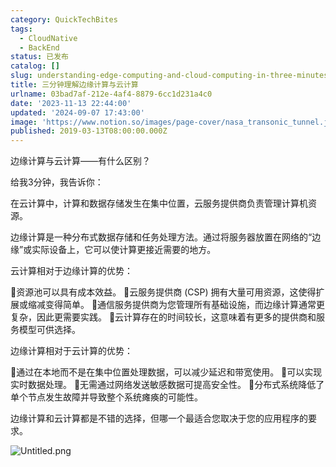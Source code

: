 ```yaml
---
category: QuickTechBites
tags:
  - CloudNative
  - BackEnd
status: 已发布
catalog: []
slug: understanding-edge-computing-and-cloud-computing-in-three-minutes
title: 三分钟理解边缘计算与云计算
urlname: 03bad7af-212e-4af4-8879-6cc1d231a4c0
date: '2023-11-13 22:44:00'
updated: '2024-09-07 17:43:00'
image: 'https://www.notion.so/images/page-cover/nasa_transonic_tunnel.jpg'
published: 2019-03-13T08:00:00.000Z
---
```


边缘计算与云计算——有什么区别？


给我3分钟，我告诉你：


在云计算中，计算和数据存储发生在集中位置，云服务提供商负责管理计算机资源。


边缘计算是一种分布式数据存储和任务处理方法。通过将服务器放置在网络的“边缘”或实际设备上，它可以使计算更接近需要的地方。


云计算相对于边缘计算的优势：


🔹资源池可以具有成本效益。
🔹云服务提供商 (CSP) 拥有大量可用资源，这使得扩展或缩减变得简单。
🔹通信服务提供商为您管理所有基础设施，而边缘计算通常更复杂，因此更需要实践。
🔹云计算存在的时间较长，这意味着有更多的提供商和服务模型可供选择。


边缘计算相对于云计算的优势：


🔸通过在本地而不是在集中位置处理数据，可以减少延迟和带宽使用。
🔸可以实现实时数据处理。
🔸无需通过网络发送敏感数据可提高安全性。
🔸分布式系统降低了单个节点发生故障并导致整个系统瘫痪的可能性。


边缘计算和云计算都是不错的选择，但哪一个最适合您取决于您的应用程序的要求。


![Untitled.png](https://prod-files-secure.s3.us-west-2.amazonaws.com/5d24fe63-e567-4804-86f9-9fdc62e13082/13581d9b-f241-4af1-9995-cb87504adaf1/Untitled.png?X-Amz-Algorithm=AWS4-HMAC-SHA256&X-Amz-Content-Sha256=UNSIGNED-PAYLOAD&X-Amz-Credential=ASIAZI2LB4667K3P6YHO%2F20250208%2Fus-west-2%2Fs3%2Faws4_request&X-Amz-Date=20250208T053449Z&X-Amz-Expires=3600&X-Amz-Security-Token=IQoJb3JpZ2luX2VjEG4aCXVzLXdlc3QtMiJHMEUCIQC%2BoYI04CLtLwblrh2lHHw9N3HXL%2FL7VQyGzPwTAAhUOQIgbXaNSl36hLjHDYZbniCwXvNTYGx0daR1d7jwYyFmu7UqiAQIhv%2F%2F%2F%2F%2F%2F%2F%2F%2F%2FARAAGgw2Mzc0MjMxODM4MDUiDGBvx1QS383YM2BW6SrcA5A3DzQQpqccUOtBa6ermknXoQcK5P14BJavE2BcFhJyesAr3lSVEv%2FlfzWELRnR4DNuwe67PlPiQJhPMgLBUv2Hj6x2XSFd%2BRJqe3nUsn3qkXA64gBvQyPtQgslnlFH2ztvEkZBYUTi7JFffhA9%2F%2BkHnz9XQD6phTYbCaxF3DciBtx%2FhLFOOI1G0qV4RD6%2BISu%2B8oKkPXRiRIv%2BIadq0uOIupsTGZV988yBXrDkKzHqWQSjEc4GK7F1x8fR37l1CcPaLyzOCorw4FDteRQjlSgsqxqsj%2FaUI%2FBDmZf9%2BTsjTxUxEJQwgXKhQuUGL0ITgpyfAG7Hp1RSbsLvwm6tNju%2FPb8ziB2p0dCCyT3AARe9YVC7O7TV4cJuIMOEtx76f%2BdS%2FuHY2lsFtsFx2hk6vqNcVhTzdl2ibY6TQ7uT%2FB34KaenXWIUYPIIBxOJuW3A1E%2BsFDGihoJs4ogoPBKA6UVDyqxp%2FdQ1tsoGbeNPVcTQXWrBkDGKtGXiD2yL7vBuOBtHWUoIXx9Mx7t3dwX3jpgyNOQtxj0nkC0EJptF7PXCpGvtCLcRacpTmdR9pu%2FdyGR7n5iFyqq8u6BEYOB826P1c9yv4RL0s6C1ofM4r%2FZpkPGid0vbmQ4R0gcoMMnUm70GOqUByaGPsvvCPXXfXPmKQ3BTwRmRor%2FN7coBeZVZos04eJUPpqQFBK1LBUWvEn7xQDbliQGLVy0DGehA4pJYwdOLHQ0uHk5QcUV3rkI8WF3l0caFfqDmILay9mauIqO02Go0RK4fvkoFeW43q%2FhZUfM1UCeXYyRE02bZqgpQMae%2FmPHyd0ScMhRiJDIX2e2Tnkaitg6zi1zOCUxlL7x4nfQwkqSvwFVg&X-Amz-Signature=d85de146cc22d9486381696f0bf2d0bed7e76ce841096c15dbe1bda9364ae175&X-Amz-SignedHeaders=host&x-id=GetObject)

